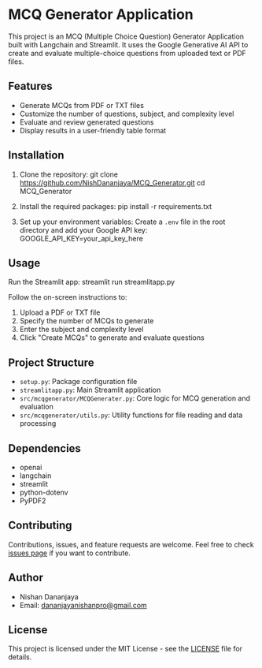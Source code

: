 # MCQ Generator Application

This project is an MCQ (Multiple Choice Question) Generator Application built with Langchain and Streamlit. It uses the Google Generative AI API to create and evaluate multiple-choice questions from uploaded text or PDF files.

## Features

- Generate MCQs from PDF or TXT files
- Customize the number of questions, subject, and complexity level
- Evaluate and review generated questions
- Display results in a user-friendly table format

## Installation

1. Clone the repository:
git clone https://github.com/NishDananjaya/MCQ_Generator.git
cd MCQ_Generator

2. Install the required packages:
pip install -r requirements.txt

3. Set up your environment variables:
Create a `.env` file in the root directory and add your Google API key:
GOOGLE_API_KEY=your_api_key_here

## Usage

Run the Streamlit app:
streamlit run streamlitapp.py

Follow the on-screen instructions to:
1. Upload a PDF or TXT file
2. Specify the number of MCQs to generate
3. Enter the subject and complexity level
4. Click "Create MCQs" to generate and evaluate questions

## Project Structure

- `setup.py`: Package configuration file
- `streamlitapp.py`: Main Streamlit application
- `src/mcqgenerator/MCQGenerater.py`: Core logic for MCQ generation and evaluation
- `src/mcqgenerator/utils.py`: Utility functions for file reading and data processing

## Dependencies

- openai
- langchain
- streamlit
- python-dotenv
- PyPDF2

## Contributing

Contributions, issues, and feature requests are welcome. Feel free to check [issues page](https://github.com/NishDananjaya/MCQ_Generator/issues) if you want to contribute.

## Author

- Nishan Dananjaya
- Email: dananjayanishanpro@gmail.com

## License

This project is licensed under the MIT License - see the [LICENSE](LICENSE) file for details.